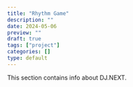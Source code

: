 ```yaml
---
title: "Rhythm Game"
description: ""
date: 2024-05-06
preview: ""
draft: true
tags: ["project"]
categories: []
type: default
---
```


This section contains info about DJ.NEXT.